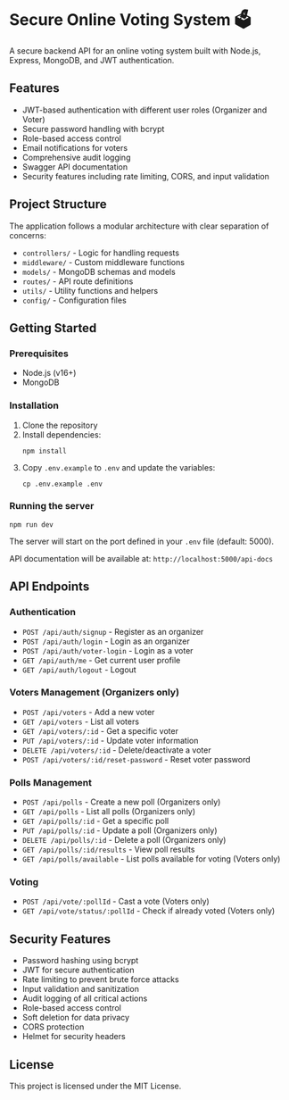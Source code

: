 # Secure Online Voting System 🗳️

A secure backend API for an online voting system built with Node.js, Express, MongoDB, and JWT authentication.

## Features

- JWT-based authentication with different user roles (Organizer and Voter)
- Secure password handling with bcrypt
- Role-based access control
- Email notifications for voters
- Comprehensive audit logging
- Swagger API documentation
- Security features including rate limiting, CORS, and input validation

## Project Structure

The application follows a modular architecture with clear separation of concerns:

- `controllers/` - Logic for handling requests
- `middleware/` - Custom middleware functions
- `models/` - MongoDB schemas and models
- `routes/` - API route definitions
- `utils/` - Utility functions and helpers
- `config/` - Configuration files

## Getting Started

### Prerequisites

- Node.js (v16+)
- MongoDB

### Installation

1. Clone the repository
2. Install dependencies:
   ```
   npm install
   ```
3. Copy `.env.example` to `.env` and update the variables:
   ```
   cp .env.example .env
   ```

### Running the server

```
npm run dev
```

The server will start on the port defined in your `.env` file (default: 5000).

API documentation will be available at: `http://localhost:5000/api-docs`

## API Endpoints

### Authentication

- `POST /api/auth/signup` - Register as an organizer
- `POST /api/auth/login` - Login as an organizer
- `POST /api/auth/voter-login` - Login as a voter
- `GET /api/auth/me` - Get current user profile
- `GET /api/auth/logout` - Logout

### Voters Management (Organizers only)

- `POST /api/voters` - Add a new voter
- `GET /api/voters` - List all voters
- `GET /api/voters/:id` - Get a specific voter
- `PUT /api/voters/:id` - Update voter information
- `DELETE /api/voters/:id` - Delete/deactivate a voter
- `POST /api/voters/:id/reset-password` - Reset voter password

### Polls Management

- `POST /api/polls` - Create a new poll (Organizers only)
- `GET /api/polls` - List all polls (Organizers only)
- `GET /api/polls/:id` - Get a specific poll
- `PUT /api/polls/:id` - Update a poll (Organizers only)
- `DELETE /api/polls/:id` - Delete a poll (Organizers only)
- `GET /api/polls/:id/results` - View poll results
- `GET /api/polls/available` - List polls available for voting (Voters only)

### Voting

- `POST /api/vote/:pollId` - Cast a vote (Voters only)
- `GET /api/vote/status/:pollId` - Check if already voted (Voters only)

## Security Features

- Password hashing using bcrypt
- JWT for secure authentication
- Rate limiting to prevent brute force attacks
- Input validation and sanitization
- Audit logging of all critical actions
- Role-based access control
- Soft deletion for data privacy
- CORS protection
- Helmet for security headers

## License

This project is licensed under the MIT License.